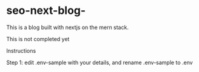 # seo-next-blog-
This is a blog built with nextjs on the mern stack. 

This is not completed yet 



Instructions

Step 1: edit .env-sample with your details, and rename .env-sample to .env
